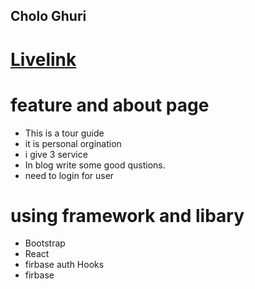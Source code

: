 ## Cholo Ghuri
# [Livelink](/localhost/:3000)
# feature and about page
* This is a tour guide
* it is personal orgination
* i give 3 service
* In blog write some good qustions.
* need to login for user

# using framework and libary

* Bootstrap
* React
* firbase auth Hooks
* firbase 
